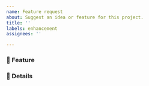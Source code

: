 ```yaml
---
name: Feature request
about: Suggest an idea or feature for this project.
title: ''
labels: enhancement
assignees: ''

---
```


### 📝 Feature
<!-- Briefly describe the idea or the new feature. -->

### 📖 Details

<!-- Add useful details. -->
